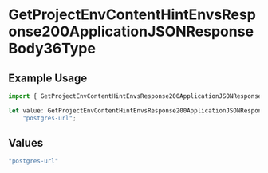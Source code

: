 # GetProjectEnvContentHintEnvsResponse200ApplicationJSONResponseBody36Type

## Example Usage

```typescript
import { GetProjectEnvContentHintEnvsResponse200ApplicationJSONResponseBody36Type } from "@vercel/sdk/models/operations";

let value: GetProjectEnvContentHintEnvsResponse200ApplicationJSONResponseBody36Type =
    "postgres-url";
```

## Values

```typescript
"postgres-url"
```